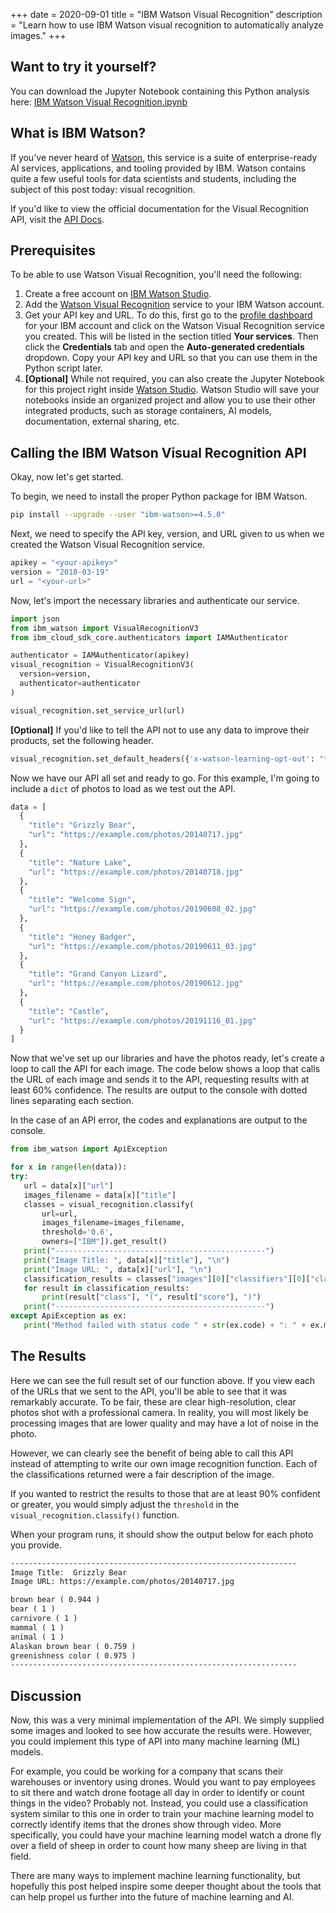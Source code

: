 +++
date = 2020-09-01
title = "IBM Watson Visual Recognition"
description = "Learn how to use IBM Watson visual recognition to automatically analyze images."
+++

## Want to try it yourself?

You can download the Jupyter Notebook containing this Python analysis here:
[IBM Watson Visual Recognition.ipynb](https://github.com/christian-cleberg/data-science)

## What is IBM Watson?

If you've never heard of [Watson](https://www.ibm.com/watson), this service is a
suite of enterprise-ready AI services, applications, and tooling provided by
IBM. Watson contains quite a few useful tools for data scientists and students,
including the subject of this post today: visual recognition.

If you'd like to view the official documentation for the Visual Recognition API,
visit the
[API Docs](https://cloud.ibm.com/apidocs/visual-recognition/visual-recognition-v3?code=python).

## Prerequisites

To be able to use Watson Visual Recognition, you'll need the following:

1. Create a free account on
   [IBM Watson Studio](https://www.ibm.com/cloud/watson-studio).
2. Add the
   [Watson Visual Recognition](https://www.ibm.com/cloud/watson-visual-recognition)
   service to your IBM Watson account.
3. Get your API key and URL. To do this, first go to the
   [profile dashboard](https://dataplatform.cloud.ibm.com/home2?context=cpdaas)
   for your IBM account and click on the Watson Visual Recognition service you
   created. This will be listed in the section titled **Your services**. Then
   click the **Credentials** tab and open the **Auto-generated credentials**
   dropdown. Copy your API key and URL so that you can use them in the Python
   script later.
4. **[Optional]** While not required, you can also create the Jupyter Notebook
   for this project right inside
   [Watson Studio](https://www.ibm.com/cloud/watson-studio). Watson Studio will
   save your notebooks inside an organized project and allow you to use their
   other integrated products, such as storage containers, AI models,
   documentation, external sharing, etc.

## Calling the IBM Watson Visual Recognition API

Okay, now let's get started.

To begin, we need to install the proper Python package for IBM Watson.

```bash
pip install --upgrade --user "ibm-watson>=4.5.0"
```

Next, we need to specify the API key, version, and URL given to us when we
created the Watson Visual Recognition service.

```python
apikey = "<your-apikey>"
version = "2018-03-19"
url = "<your-url>"
```

Now, let's import the necessary libraries and authenticate our service.

```python
import json
from ibm_watson import VisualRecognitionV3
from ibm_cloud_sdk_core.authenticators import IAMAuthenticator

authenticator = IAMAuthenticator(apikey)
visual_recognition = VisualRecognitionV3(
  version=version,
  authenticator=authenticator
)

visual_recognition.set_service_url(url)
```

**[Optional]** If you'd like to tell the API not to use any data to improve
their products, set the following header.

```python
visual_recognition.set_default_headers({'x-watson-learning-opt-out': "true"})
```

Now we have our API all set and ready to go. For this example, I'm going to
include a `dict` of photos to load as we test out the API.

```python
data = [
  {
    "title": "Grizzly Bear",
    "url": "https://example.com/photos/20140717.jpg"
  },
  {
    "title": "Nature Lake",
    "url": "https://example.com/photos/20140718.jpg"
  },
  {
    "title": "Welcome Sign",
    "url": "https://example.com/photos/20190608_02.jpg"
  },
  {
    "title": "Honey Badger",
    "url": "https://example.com/photos/20190611_03.jpg"
  },
  {
    "title": "Grand Canyon Lizard",
    "url": "https://example.com/photos/20190612.jpg"
  },
  {
    "title": "Castle",
    "url": "https://example.com/photos/20191116_01.jpg"
  }
]
```

Now that we've set up our libraries and have the photos ready, let's create a
loop to call the API for each image. The code below shows a loop that calls the
URL of each image and sends it to the API, requesting results with at least 60%
confidence. The results are output to the console with dotted lines separating
each section.

In the case of an API error, the codes and explanations are output to the
console.

```python
from ibm_watson import ApiException

for x in range(len(data)):
try:
   url = data[x]["url"]
   images_filename = data[x]["title"]
   classes = visual_recognition.classify(
       url=url,
       images_filename=images_filename,
       threshold='0.6',
       owners=["IBM"]).get_result()
   print("-----------------------------------------------")
   print("Image Title: ", data[x]["title"], "\n")
   print("Image URL: ", data[x]["url"], "\n")
   classification_results = classes["images"][0]["classifiers"][0]["classes"]
   for result in classification_results:
       print(result["class"], "(", result["score"], ")")
   print("-----------------------------------------------")
except ApiException as ex:
   print("Method failed with status code " + str(ex.code) + ": " + ex.message)
```

## The Results

Here we can see the full result set of our function above. If you view each of
the URLs that we sent to the API, you'll be able to see that it was remarkably
accurate. To be fair, these are clear high-resolution, clear photos shot with a
professional camera. In reality, you will most likely be processing images that
are lower quality and may have a lot of noise in the photo.

However, we can clearly see the benefit of being able to call this API instead
of attempting to write our own image recognition function. Each of the
classifications returned were a fair description of the image.

If you wanted to restrict the results to those that are at least 90% confident
or greater, you would simply adjust the `threshold` in the
`visual_recognition.classify()` function.

When your program runs, it should show the output below for each photo you
provide.

```txt
----------------------------------------------------------------
Image Title:  Grizzly Bear
Image URL: https://example.com/photos/20140717.jpg

brown bear ( 0.944 )
bear ( 1 )
carnivore ( 1 )
mammal ( 1 )
animal ( 1 )
Alaskan brown bear ( 0.759 )
greenishness color ( 0.975 )
----------------------------------------------------------------
```

## Discussion

Now, this was a very minimal implementation of the API. We simply supplied some
images and looked to see how accurate the results were. However, you could
implement this type of API into many machine learning (ML) models.

For example, you could be working for a company that scans their warehouses or
inventory using drones. Would you want to pay employees to sit there and watch
drone footage all day in order to identify or count things in the video?
Probably not. Instead, you could use a classification system similar to this one
in order to train your machine learning model to correctly identify items that
the drones show through video. More specifically, you could have your machine
learning model watch a drone fly over a field of sheep in order to count how
many sheep are living in that field.

There are many ways to implement machine learning functionality, but hopefully
this post helped inspire some deeper thought about the tools that can help
propel us further into the future of machine learning and AI.
